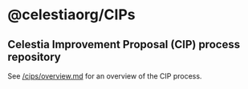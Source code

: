 # @celestiaorg/CIPs

## Celestia Improvement Proposal (CIP) process repository

See [/cips/overview.md](./cips/overview.md) for an overview of the CIP process.
